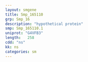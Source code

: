 ```yaml
---
layout: smgene
title: Smp_165110
grp: Smp_16
description: "hypothetical protein"
smp: Smp_165110.1
uniprot: "G4VFB3"
length:   258
cdd: "ns"
kk: ns
categories: sm
---
```

